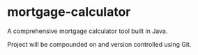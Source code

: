 # mortgage-calculator
A comprehensive mortgage calculator tool built in Java.

Project will be compounded on and version controlled using Git.